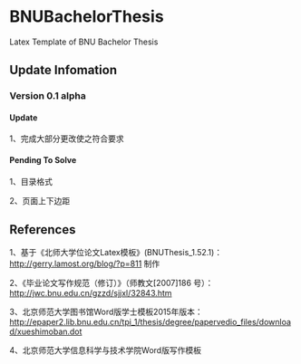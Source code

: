 # BNUBachelorThesis
Latex Template of BNU Bachelor Thesis


## Update Infomation

### Version 0.1 alpha
#### Update
1、完成大部分更改使之符合要求

#### Pending To Solve
1、目录格式

2、页面上下边距


## References
1、基于《北师大学位论文Latex模板》(BNUThesis_1.52.1)：http://gerry.lamost.org/blog/?p=811 制作

2、《毕业论文写作规范（修订）》（师教文[2007]186 号）：http://jwc.bnu.edu.cn/gzzd/sjjxl/32843.htm

3、北京师范大学图书馆Word版学士模板2015年版本：http://epaper2.lib.bnu.edu.cn/tpi_1/thesis/degree/papervedio_files/download/xueshimoban.dot

4、北京师范大学信息科学与技术学院Word版写作模板
